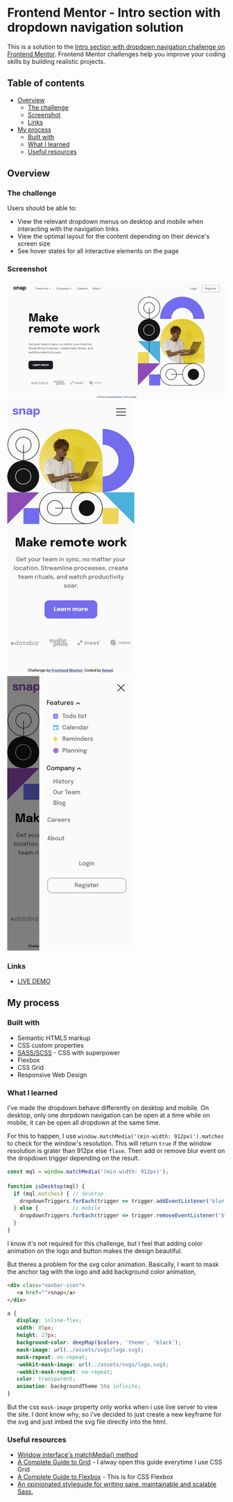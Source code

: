 # Frontend Mentor - Intro section with dropdown navigation solution

This is a solution to the [Intro section with dropdown navigation challenge on Frontend Mentor](https://www.frontendmentor.io/challenges/intro-section-with-dropdown-navigation-ryaPetHE5). Frontend Mentor challenges help you improve your coding skills by building realistic projects. 

## Table of contents

- [Overview](#overview)
  - [The challenge](#the-challenge)
  - [Screenshot](#screenshot)
  - [Links](#links)
- [My process](#my-process)
  - [Built with](#built-with)
  - [What I learned](#what-i-learned)
  - [Useful resources](#useful-resources)

## Overview

### The challenge

Users should be able to:

- View the relevant dropdown menus on desktop and mobile when interacting with the navigation links
- View the optimal layout for the content depending on their device's screen size
- See hover states for all interactive elements on the page

### Screenshot

![](./design/ss_desktop1.png)
![](./design/ss_mobile.png) ![](./design/ss_mobile_active.png)

### Links

- [LIVE DEMO]()

## My process

### Built with

- Semantic HTML5 markup
- CSS custom properties
- [SASS/SCSS](https://sass-lang.com) - CSS with superpower
- Flexbox
- CSS Grid
- Responsive Web Design

### What I learned

I've made the dropdown behave differently on desktop and mobile. On desktop, only one dorpdown navigation can be open at a time while on mobile, it can be open all dropdown at the same time.

For this to happen, I use `window.matchMedia('(min-width: 912px)').matches` to check for the window's resolution. This will return `true` if the window resolution is grater than 912px else `flase`. Then add or remove blur event on the dropdown trigger depending on the result.
```js
const mql = window.matchMedia('(min-width: 912px)');

function isDesktop(mql) {
  if (mql.matches) { // desktop
    dropdownTriggers.forEach(trigger => trigger.addEventListener('blur', blurHandler))
  } else {           // mobile
    dropdownTriggers.forEach(trigger => trigger.removeEventListener('blur', blurHandler))
  }
}
```

I know it's not required for this challenge, but I feel that adding color animation on the logo and button makes the design beautiful.

But theres a problem for the svg color animation. Basically, I want to mask the anchor tag with the logo and add background color animation, 

```html
<div class="navbar-icon">
   <a href="">snap</a>
</div>
```

```scss
a {
   display: inline-flex;
   width: 85px;
   height: 27px;
   background-color: deepMap($colors, 'theme', 'black');
   mask-image: url(../assets/svgs/logo.svg);
   mask-repeat: no-repeat;
   -webkit-mask-image: url(../assets/svgs/logo.svg);
   -webkit-mask-repeat: no-repeat;
   color: transparent;
   animation: backgroundTheme 50s infinite;
}
```

But the css `mask-image` property only works when i use live server to view the site. I dont know why, so i've decided to just create a new keyframe for the svg and just imbed the svg file directly into the html.

### Useful resources

- [Window interface's matchMedia() method](https://developer.mozilla.org/en-US/docs/Web/API/Window/matchMedia)
- [A Complete Guide to Grid](https://css-tricks.com/snippets/css/complete-guide-grid/) - I alway open this guide everytime I use CSS Grid
- [A Complete Guide to Flexbox](https://css-tricks.com/snippets/css/a-guide-to-flexbox/) - This is for CSS Flexbox
- [An opinionated styleguide for writing sane, maintainable and scalable Sass.](https://sass-guidelin.es/)